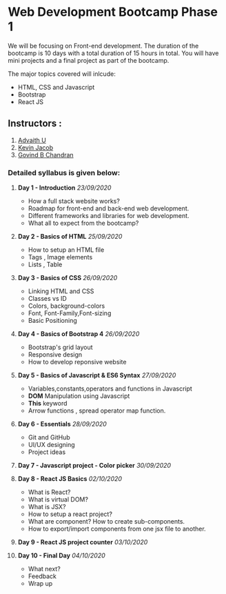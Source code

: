 # Web Development Bootcamp Phase 1

We will be focusing on Front-end development. The duration of the bootcamp is 10 days with
a total duration of 15 hours in total. You will have mini projects and a final project as part of the bootcamp.

The major topics covered will inlcude:
- HTML, CSS and Javascript
- Bootstrap
- React JS

## Instructors :

1. [Advaith U](https://github.com/advaith-unnikrishnan)
2. [Kevin Jacob](https://github.com/kevinjacob2001)
3. [Govind B Chandran](https://github.com/chandran-jr)

### Detailed syllabus is given below:

1. **Day 1 - Introduction**  _23/09/2020_
      * How a full stack website works?
      * Roadmap for front-end and back-end web development.
      * Different frameworks and libraries for web development.
      * What all to expect from the bootcamp?      
      
2. **Day 2 - Basics of HTML** _25/09/2020_
      * How to setup an HTML file
      * Tags , Image elements
      * Lists , Table
      
3. **Day 3 - Basics of CSS** _26/09/2020_
      * Linking HTML and CSS
      * Classes vs ID
      * Colors, background-colors
      * Font, Font-Family,Font-sizing
      * Basic Positioning
4. **Day 4 - Basics of Bootstrap 4** _26/09/2020_
      * Bootstrap's grid layout
      * Responsive design
      * How to develop reponsive website
5. **Day 5 - Basics of Javascript & ES6 Syntax** _27/09/2020_
      * Variables,constants,operators and functions in Javascript
      * **DOM** Manipulation using Javascript
      * **This** keyword
      * Arrow functions , spread operator map function.
 6. **Day 6 - Essentials** _28/09/2020_
     * Git and GitHub
     * UI/UX designing
     * Project ideas
 7. **Day 7 - Javascript project - Color picker** _30/09/2020_
 8. **Day 8 - React JS Basics** _02/10/2020_
      * What is React?
      * What is virtual DOM?
      * What is JSX?
      * How to setup a react  project?
      * What are component? How to create sub-components.
      * How to export/import components from one jsx file to another.
9. **Day 9 - React JS project counter** _03/10/2020_
10. **Day 10 - Final Day** _04/10/2020_
      * What next?
      * Feedback
      * Wrap up
   
